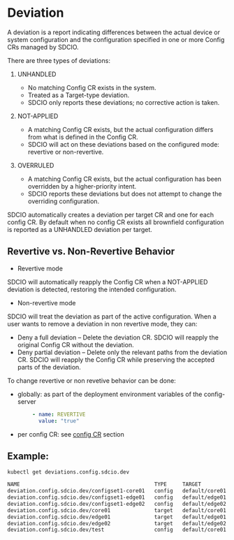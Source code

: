 # Deviation

A deviation is a report indicating differences between the actual device or system configuration and the configuration specified in one or more Config CRs managed by SDCIO.

There are three types of deviations:

1.	UNHANDLED

    - No matching Config CR exists in the system.
	- Treated as a Target-type deviation.
	- SDCIO only reports these deviations; no corrective action is taken.

2.	NOT-APPLIED

	- A matching Config CR exists, but the actual configuration differs from what is defined in the Config CR.
	- SDCIO will act on these deviations based on the configured mode: revertive or non-revertive.

3.	OVERRULED

	- A matching Config CR exists, but the actual configuration has been overridden by a higher-priority intent.
	- SDCIO reports these deviations but does not attempt to change the overriding configuration.

SDCIO automatically creates a deviation per target CR and one for each config CR. By default when no config CR exists all brownfield configuration is reported as a UNHANDLED deviation per target.

## Revertive vs. Non-Revertive Behavior

- Revertive mode
    
SDCIO will automatically reapply the Config CR when a NOT-APPLIED deviation is detected, restoring the intended configuration.

- Non-revertive mode

SDCIO will treat the deviation as part of the active configuration. When a user wants to remove a deviation in non revertive mode, they can:

- Deny a full deviation – Delete the deviation CR. SDCIO will reapply the original Config CR without the deviation.
- Deny partial deviation – Delete only the relevant paths from the deviation CR. SDCIO will reapply the Config CR while preserving the accepted parts of the deviation.

To change revertive or non revetive behavior can be done:
- globally: as part of the deployment environment variables of the config-server

```yaml
        - name: REVERTIVE
          value: "true"
```

- per config CR: see [config CR](../configuration/config/config/) section


## Example:

```
kubectl get deviations.config.sdcio.dev 
```


```bash
NAME                                           TYPE     TARGET           DEVIATIONS
deviation.config.sdcio.dev/configset1-core01   config   default/core01   0
deviation.config.sdcio.dev/configset1-edge01   config   default/edge01   0
deviation.config.sdcio.dev/configset1-edge02   config   default/edge02   0
deviation.config.sdcio.dev/core01              target   default/core01   600
deviation.config.sdcio.dev/edge01              target   default/edge01   602
deviation.config.sdcio.dev/edge02              target   default/edge02   602
deviation.config.sdcio.dev/test                config   default/core01   0
```

